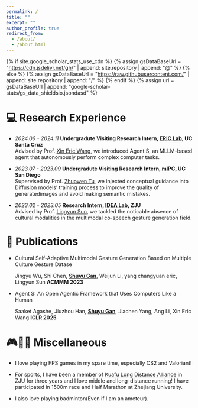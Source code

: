 ```yaml
---
permalink: /
title: ""
excerpt: ""
author_profile: true
redirect_from:
  - /about/
  - /about.html
---
```


{% if site.google_scholar_stats_use_cdn %}
{% assign gsDataBaseUrl = "https://cdn.jsdelivr.net/gh/" | append: site.repository | append: "@" %}
{% else %}
{% assign gsDataBaseUrl = "https://raw.githubusercontent.com/" | append: site.repository | append: "/" %}
{% endif %}
{% assign url = gsDataBaseUrl | append: "google-scholar-stats/gs_data_shieldsio.jsondasd" %}

<span class='anchor' id='about-me'></span>

<!-- My name is Shuyu Gan(甘书宇). I am an incoming CS PhD student at UMN [Minnesota NLP](https://minnesotanlp.github.io/) and [High-Performance Data, Signal and Network Optimization Group](https://people.ece.umn.edu/~mhong/index.html), co-advised by Prof. [Dongyeop Kang](https://dykang.github.io/) and Prof. [Mingyi Hong](https://people.ece.umn.edu/~mhong/mingyi.html). My research interests focus on Generative AI, LLM Alignments and Agentic Framework Developments. My current goal is to develop general purpose agents that can automate computer work.

Previously, I was a member of [Turing Class](http://www.cs.zju.edu.cn/turingclass_en) in Chu Kochen Honors College, Zhejiang University and obtained my Bachelor's degree in Computer Science and Technology in 2024. During my undergraduate, I am grateful to be advised by Prof. [Lingyun Sun](https://person.zju.edu.cn/en/lingyun), Prof. [Yi Yang](https://reler.net/), Prof. [Zhuowen Tu](https://pages.ucsd.edu/~ztu/) and Prof. [Xin Eric Wang](https://eric-xw.github.io/). Check out my [CV](docs/CV.pdf) for more details.

# 📖 Educations

- _2025.09 - Future_, Incoming Graduate Student, Computer Science, University of Minnesota, Minneapolis.

- _2020.09 - 2024.06_, Undergraduate, Computer Science, Chu Kochen Honors College, Zhejiang Univeristy.

# 🔥 News

- _2025.03_: &nbsp;🤖🤖 Joined [Zhipu AI](https://www.zhipuai.cn/) as a research intern. We want to build a general, robust API-based Computer Use Agent!
- _2025.01_: &nbsp;🎉🎉 Agent S was accepted by ICLR 2025! Thanks to all my collaborators!
- _2024.06_: &nbsp;👋👋 Graduated from Zhejiang University and nominated for Outstanding Graduates of Zhejiang University. Bye ZJU!
- _2023.07_: &nbsp;🎉🎉 One paper accepted by ACMMM 2023. -->

# 💻 Research Experience

- _2024.06 - 2024.11_ **Undergradute Visiting Research Intern, [ERIC Lab](http://eric-lab.soe.ucsc.edu/home), UC Santa Cruz**  
  Advised by Prof. [Xin Eric Wang](https://eric-xw.github.io/), we introduced Agent S, an MLLM-based agent that autonomously perform complex computer tasks.

- _2023.07 - 2023.09_ **Undergradute Visiting Research Intern, [mlPC](https://pages.ucsd.edu/~ztu/Group.htm), UC San Diego**  
  Supervised by Prof. [Zhuowen Tu](https://pages.ucsd.edu/~ztu/), we injected conceptual guidance into Diffusion models’ training process to improve the quality of generatedimages and avoid making semantic mistakes.

- _2023.02 - 2023.05_ **Research Intern, [IDEA Lab](https://www.idi.zju.edu.cn/space/2747.html), ZJU**  
  Advised by Prof. [Lingyun Sun](https://person.zju.edu.cn/en/lingyun), we tackled the noticable absence of cultural modalities in the multimodal co-speech gesture generation field.

# 📝 Publications

<!-- <div class='paper-box'><div class='paper-box-image'><div><div class="badge">CVPR 2016</div><img src='images/500x300.png' alt="sym" width="100%"></div></div>
<div class='paper-box-text' markdown="1">

[Deep Residual Learning for Image Recognition](https://openaccess.thecvf.com/content_cvpr_2016/papers/He_Deep_Residual_Learning_CVPR_2016_paper.pdf)

**Kaiming He**, Xiangyu Zhang, Shaoqing Ren, Jian Sun

[**Project**](https://scholar.google.com/citations?view_op=view_citation&hl=zh-CN&user=DhtAFkwAAAAJ&citation_for_view=DhtAFkwAAAAJ:ALROH1vI_8AC) <strong><span class='show_paper_citations' data='DhtAFkwAAAAJ:ALROH1vI_8AC'></span></strong>
- Lorem ipsum dolor sit amet, consectetur adipiscing elit. Vivamus ornare aliquet ipsum, ac tempus justo dapibus sit amet.
</div>
</div> -->

- Cultural Self-Adaptive Multimodal Gesture Generation Based on Multiple Culture Gesture Datase

  Jingyu Wu, Shi Chen, **<u>Shuyu Gan</u>**, Weijun Li, yang changyuan eric, Lingyun Sun **ACMMM 2023**

- Agent S: An Open Agentic Framework that Uses Computers Like a Human

  Saaket Agashe, Jiuzhou Han, **<u>Shuyu Gan</u>**, Jiachen Yang, Ang Li, Xin Eric Wang **ICLR 2025**

<!-- # 🎖 Honors and Awards

- 2022-2023 First-Prize Scholarship of Zhejiang University & Outstanding Student
- Outstanding Undergraduate Graduate of Zhejiang University
- Second-prize Scholarship of Zhejiang University(for 2 consecutive years)
- Zhejiang University’s Top-notch Scholarship for Basic Disciplines(for 2 consecutive years) -->

# 🎮🏸🏃 Miscellaneous

- I love playing FPS games in my spare time, especially CS2 and Valoriant!

- For sports, I have been a member of [Kuafu Long Distance Alliance](https://www.zju.edu.cn/2022/0707/c69364a2602122/page.htm) in ZJU for three years and I love middle and long-distance running! I have participated in 1500m race and Half Marathon at Zhejiang University.

- I also love playing badminton(Even if I am an ameteur).
